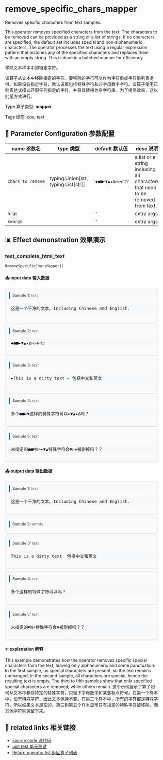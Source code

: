 # remove_specific_chars_mapper

Removes specific characters from text samples.

This operator removes specified characters from the text. The characters to be removed can be provided as a string or a list of strings. If no characters are specified, the default set includes special and non-alphanumeric characters. The operator processes the text using a regular expression pattern that matches any of the specified characters and replaces them with an empty string. This is done in a batched manner for efficiency.

移除文本样本中的特定字符。

该算子从文本中移除指定的字符。要移除的字符可以作为字符串或字符串列表提供。如果没有指定字符，默认设置包括特殊字符和非字母数字字符。该算子使用正则表达式模式匹配任何指定的字符，并将其替换为空字符串。为了提高效率，这以批量方式进行。

Type 算子类型: **mapper**

Tags 标签: cpu, text

## 🔧 Parameter Configuration 参数配置
| name 参数名 | type 类型 | default 默认值 | desc 说明 |
|--------|------|--------|------|
| `chars_to_remove` | typing.Union[str, typing.List[str]] | `'◆●■►▼▲▴∆▻▷❖♡□'` | a list or a string including all characters that need to be removed from text. |
| `args` |  | `''` | extra args |
| `kwargs` |  | `''` | extra args |

## 📊 Effect demonstration 效果演示
### test_complete_html_text
```python
RemoveSpecificCharsMapper()
```

#### 📥 input data 输入数据
<div class="sample-card" style="border:1px solid #ddd; padding:12px; margin:8px 0; border-radius:6px; background:#fafafa; box-shadow:0 1px 3px rgba(0,0,0,0.1);"><div class="sample-header" style="background:#f8f9fa; padding:4px 8px; margin-bottom:6px; border-radius:3px; font-size:0.9em; color:#666; border-left:3px solid #007acc;"><strong>Sample 1:</strong> text</div><pre style="padding:6px; background:#f6f8fa; border-radius:4px; overflow-x:auto; white-space:pre; word-wrap:normal;">这是一个干净的文本。Including Chinese and English.</pre></div><div class="sample-card" style="border:1px solid #ddd; padding:12px; margin:8px 0; border-radius:6px; background:#fafafa; box-shadow:0 1px 3px rgba(0,0,0,0.1);"><div class="sample-header" style="background:#f8f9fa; padding:4px 8px; margin-bottom:6px; border-radius:3px; font-size:0.9em; color:#666; border-left:3px solid #007acc;"><strong>Sample 2:</strong> text</div><pre style="padding:6px; background:#f6f8fa; border-radius:4px; overflow-x:auto; white-space:pre; word-wrap:normal;">◆●■►▼▲▴∆▻▷❖♡□</pre></div><div class="sample-card" style="border:1px solid #ddd; padding:12px; margin:8px 0; border-radius:6px; background:#fafafa; box-shadow:0 1px 3px rgba(0,0,0,0.1);"><div class="sample-header" style="background:#f8f9fa; padding:4px 8px; margin-bottom:6px; border-radius:3px; font-size:0.9em; color:#666; border-left:3px solid #007acc;"><strong>Sample 3:</strong> text</div><pre style="padding:6px; background:#f6f8fa; border-radius:4px; overflow-x:auto; white-space:pre; word-wrap:normal;">►This is a dirty text ▻ 包括中文和英文</pre></div><div class="sample-card" style="border:1px solid #ddd; padding:12px; margin:8px 0; border-radius:6px; background:#fafafa; box-shadow:0 1px 3px rgba(0,0,0,0.1);"><div class="sample-header" style="background:#f8f9fa; padding:4px 8px; margin-bottom:6px; border-radius:3px; font-size:0.9em; color:#666; border-left:3px solid #007acc;"><strong>Sample 4:</strong> text</div><pre style="padding:6px; background:#f6f8fa; border-radius:4px; overflow-x:auto; white-space:pre; word-wrap:normal;">多个●■►▼这样的特殊字符可以►▼▲▴∆吗？</pre></div><div class="sample-card" style="border:1px solid #ddd; padding:12px; margin:8px 0; border-radius:6px; background:#fafafa; box-shadow:0 1px 3px rgba(0,0,0,0.1);"><div class="sample-header" style="background:#f8f9fa; padding:4px 8px; margin-bottom:6px; border-radius:3px; font-size:0.9em; color:#666; border-left:3px solid #007acc;"><strong>Sample 5:</strong> text</div><pre style="padding:6px; background:#f6f8fa; border-radius:4px; overflow-x:auto; white-space:pre; word-wrap:normal;">未指定的●■☛₨➩►▼▲特殊字符会☻▷❖被删掉吗？？</pre></div>

#### 📤 output data 输出数据
<div class="sample-card" style="border:1px solid #ddd; padding:12px; margin:8px 0; border-radius:6px; background:#fafafa; box-shadow:0 1px 3px rgba(0,0,0,0.1);"><div class="sample-header" style="background:#f8f9fa; padding:4px 8px; margin-bottom:6px; border-radius:3px; font-size:0.9em; color:#666; border-left:3px solid #007acc;"><strong>Sample 1:</strong> text</div><pre style="padding:6px; background:#f6f8fa; border-radius:4px; overflow-x:auto; white-space:pre; word-wrap:normal;">这是一个干净的文本。Including Chinese and English.</pre></div><div class="sample-card" style="border:1px solid #ddd; padding:12px; margin:8px 0; border-radius:6px; background:#fafafa; box-shadow:0 1px 3px rgba(0,0,0,0.1);"><div class="sample-header" style="background:#f8f9fa; padding:4px 8px; margin-bottom:6px; border-radius:3px; font-size:0.9em; color:#666; border-left:3px solid #007acc;"><strong>Sample 2:</strong> empty</div></div><div class="sample-card" style="border:1px solid #ddd; padding:12px; margin:8px 0; border-radius:6px; background:#fafafa; box-shadow:0 1px 3px rgba(0,0,0,0.1);"><div class="sample-header" style="background:#f8f9fa; padding:4px 8px; margin-bottom:6px; border-radius:3px; font-size:0.9em; color:#666; border-left:3px solid #007acc;"><strong>Sample 3:</strong> text</div><pre style="padding:6px; background:#f6f8fa; border-radius:4px; overflow-x:auto; white-space:pre; word-wrap:normal;">This is a dirty text  包括中文和英文</pre></div><div class="sample-card" style="border:1px solid #ddd; padding:12px; margin:8px 0; border-radius:6px; background:#fafafa; box-shadow:0 1px 3px rgba(0,0,0,0.1);"><div class="sample-header" style="background:#f8f9fa; padding:4px 8px; margin-bottom:6px; border-radius:3px; font-size:0.9em; color:#666; border-left:3px solid #007acc;"><strong>Sample 4:</strong> text</div><pre style="padding:6px; background:#f6f8fa; border-radius:4px; overflow-x:auto; white-space:pre; word-wrap:normal;">多个这样的特殊字符可以吗？</pre></div><div class="sample-card" style="border:1px solid #ddd; padding:12px; margin:8px 0; border-radius:6px; background:#fafafa; box-shadow:0 1px 3px rgba(0,0,0,0.1);"><div class="sample-header" style="background:#f8f9fa; padding:4px 8px; margin-bottom:6px; border-radius:3px; font-size:0.9em; color:#666; border-left:3px solid #007acc;"><strong>Sample 5:</strong> text</div><pre style="padding:6px; background:#f6f8fa; border-radius:4px; overflow-x:auto; white-space:pre; word-wrap:normal;">未指定的☛₨➩特殊字符会☻被删掉吗？？</pre></div>

#### ✨ explanation 解释
This example demonstrates how the operator removes specific special characters from the text, leaving only alphanumeric and some punctuation. In the first sample, no special characters are present, so the text remains unchanged. In the second sample, all characters are special, hence the resulting text is empty. The third to fifth samples show that only specified special characters are removed, while others remain. 
这个示例展示了算子如何从文本中移除特定的特殊字符，只留下字母数字和某些标点符号。在第一个样本中，没有特殊字符，因此文本保持不变。在第二个样本中，所有的字符都是特殊字符，所以结果文本是空的。第三到第五个样本显示只有指定的特殊字符被移除，而其他字符则保留下来。


## 🔗 related links 相关链接
- [source code 源代码](../../../data_juicer/ops/mapper/remove_specific_chars_mapper.py)
- [unit test 单元测试](../../../tests/ops/mapper/test_remove_specific_chars_mapper.py)
- [Return operator list 返回算子列表](../../Operators.md)